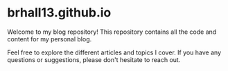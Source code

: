 # brhall13.github.io

Welcome to my blog repository! This repository contains all the code and content for my personal blog.

Feel free to explore the different articles and topics I cover. If you have any questions or suggestions, please don't hesitate to reach out.


